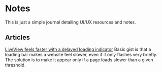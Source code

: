 # Notes
This is just a simple journal detailing UI/UX resources and notes.

## Articles
[LiveView feels faster with a delayed loading indicator](https://fly.io/phoenix-files/make-your-liveview-feel-faster/)
Basic gist is that a loading bar makes a website feel slower, even if it only flashes very briefly. The solution is to make it appear only if a page loads slower than a given threshold.